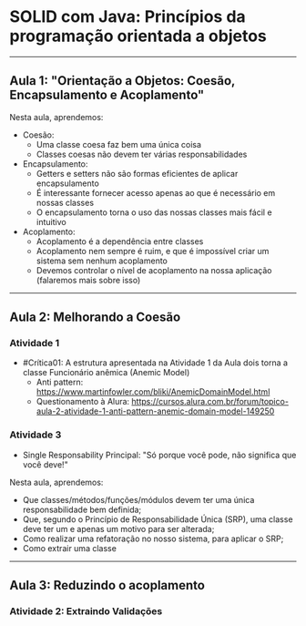 # SOLID com Java: Princípios da programação orientada a objetos

----

## Aula 1: "Orientação a Objetos: Coesão, Encapsulamento e Acoplamento"

Nesta aula, aprendemos:

* Coesão:
  * Uma classe coesa faz bem uma única coisa
  * Classes coesas não devem ter várias responsabilidades
* Encapsulamento:
  * Getters e setters não são formas eficientes de aplicar encapsulamento
  * É interessante fornecer acesso apenas ao que é necessário em nossas classes
  * O encapsulamento torna o uso das nossas classes mais fácil e intuitivo
* Acoplamento:
  * Acoplamento é a dependência entre classes
  * Acoplamento nem sempre é ruim, e que é impossível criar um sistema sem nenhum acoplamento
  * Devemos controlar o nível de acoplamento na nossa aplicação (falaremos mais sobre isso)
  
----

## Aula 2: Melhorando a Coesão

### Atividade 1
* \#Crítica01: A estrutura apresentada na Atividade 1 da Aula dois torna a classe Funcionário anêmica (Anemic Model)
  * Anti pattern: https://www.martinfowler.com/bliki/AnemicDomainModel.html
  * Questionamento à Alura: https://cursos.alura.com.br/forum/topico-aula-2-atividade-1-anti-pattern-anemic-domain-model-149250
  
### Atividade 3
* Single Responsability Principal: "Só porque você pode, não significa que você deve!"

Nesta aula, aprendemos:

* Que classes/métodos/funções/módulos devem ter uma única responsabilidade bem definida;
* Que, segundo o Princípio de Responsabilidade Única (SRP), uma classe deve ter um e apenas um motivo para ser alterada;
* Como realizar uma refatoração no nosso sistema, para aplicar o SRP;
* Como extrair uma classe

----

## Aula 3: Reduzindo o acoplamento

### Atividade 2: Extraindo Validações